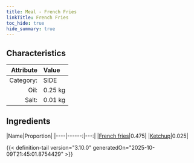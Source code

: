 ```yaml
---
title: Meal - French Fries
linkTitle: French Fries
toc_hide: true
hide_summary: true
---
```

<!-- This is generated by the MarsSim HelpGenertor, do not edit. -->


## Characteristics

| Attribute   | Value |
|--------:|:------|
|Category:|SIDE|
|Oil:|0.25 kg|
|Salt:|0.01 kg|

## Ingredients

|Name|Proportion|
|----|------:|---:|
|[French fries](/docs/definitions/resource/french-fries)|0.475|
|[Ketchup](/docs/definitions/resource/ketchup)|0.025|




{{< definition-tail version="3.10.0" generatedOn="2025-10-09T21:45:01.8754429" >}}

